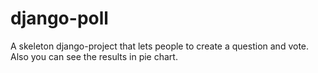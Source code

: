 # django-poll
A  skeleton django-project that lets people to create a question and vote.  Also you can see the results in pie chart. 


